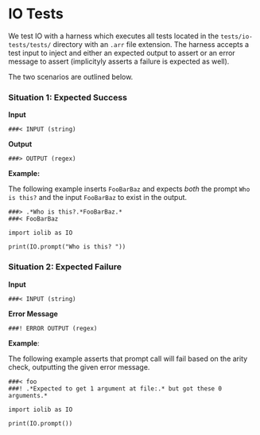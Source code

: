 # IO Tests

We test IO with a harness which executes all tests located in the `tests/io-tests/tests/` directory with an `.arr` file extension. The harness accepts a test input to inject and either an expected output to assert or an error message to assert (implicityly asserts a failure is expected as well).

The two scenarios are outlined below.

### Situation 1: Expected Success

**Input**

```
###< INPUT (string)
```

**Output**

```
###> OUTPUT (regex)
```

**Example:**

The following example inserts `FooBarBaz` and expects _both_ the prompt `Who is this?` and the input `FooBarBaz` to exist in the output.

```
###> .*Who is this?.*FooBarBaz.*
###< FooBarBaz

import iolib as IO

print(IO.prompt("Who is this? "))

```

### Situation 2: Expected Failure

**Input**

```
###< INPUT (string)
```

**Error Message**
```
###! ERROR OUTPUT (regex)
```

**Example**:

The following example asserts that prompt call will fail based on the arity check, outputting the given error message.

```
###< foo
###! .*Expected to get 1 argument at file:.* but got these 0 arguments.*

import iolib as IO

print(IO.prompt())

```


